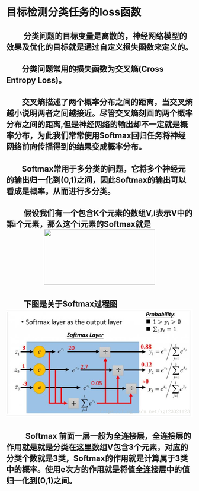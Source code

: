 # 目标检测分类任务的loss函数

## &emsp;&emsp; 分类问题的目标变量是离散的，神经网络模型的效果及优化的目标就是通过自定义损失函数来定义的。

## &emsp;&emsp;分类问题常用的损失函数为交叉熵(Cross Entropy Loss)。

## &emsp;&emsp;交叉熵描述了两个概率分布之间的距离，当交叉熵越小说明两者之间越接近。尽管交叉熵刻画的两个概率分布之间的距离,但是神经网络的输出却不一定就是概率分布，为此我们常常使用Softmax回归任务将神经网络前向传播得到的结果变成概率分布。
  
## &emsp;&emsp;Softmax常用于多分类的问题，它将多个神经元的输出归一化到(0,1)之间，因此Softmax的输出可以看成是概率，从而进行多分类。
  
## &emsp; &emsp;假设我们有一个包含K个元素的数组V,i表示V中的第i个元素，那么这个i元素的Softmax就是 <!--<center><font face="黑体" size=7> $S_i = \frac{e^i }{\Sigma^{j=k}_{j=1}{e^j}}$</font> </center> --><div align=center><img width="300" height="150" src="http://chart.googleapis.com/chart?chs=300x150&cht=tx&chl=$S_i=\frac{e^i}{\Sigma^{j=k}_{j=1}{e^j}}$"/></div>

## &emsp; &emsp;下图是关于Softmax过程图<div align=center>![](media/15687375324109.png)</div>
## &emsp; &emsp; Softmax 前面一层一般为全连接层，全连接层的作用就是就是分类在这里数组V包含3个元素，对应的分类个数就是3类，Softmax的作用就是计算属于3类中的概率。使用e次方的作用就是将值全连接层中的值归一化到(0,1)之间。

<!--![](http://chart.googleapis.com/chart?cht=tx&chl=$S_i=\frac{e^i}{sum^{j=k}_{j=1}{e^j}}$)-->







